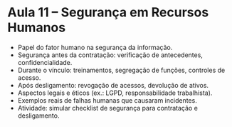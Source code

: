 # Aula 11 – Segurança em Recursos Humanos

* Papel do fator humano na segurança da informação.
* Segurança antes da contratação: verificação de antecedentes, confidencialidade.
* Durante o vínculo: treinamentos, segregação de funções, controles de acesso.
* Após desligamento: revogação de acessos, devolução de ativos.
* Aspectos legais e éticos (ex.: LGPD, responsabilidade trabalhista).
* Exemplos reais de falhas humanas que causaram incidentes.
* Atividade: simular checklist de segurança para contratação e desligamento.
